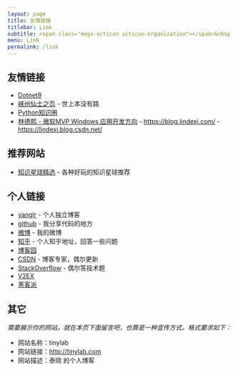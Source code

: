 ```yaml
---
layout: page
title: 友情链接
titlebar: Link
subtitle: <span class="mega-octicon octicon-organization"></span>&nbsp;&nbsp; Resource link
menu: Link
permalink: /link
---
```


## 友情链接

<!-- - [吴章金falcon@TinyLab](http://tinylab.org) -->
- [Dotnet9](https://dotnet9.com)
- [峡州仙士之页](https://cjh0613.github.io/blog/index.html) - 世上本没有路
- [Python知识圈](https://www.pyzhishiquan.com)
- [林德熙 - 微软MVP Windows 应用开发方向](https://lindexi.gitee.io/) - <https://blog.lindexi.com/> - <https://lindexi.blog.csdn.net/>

<!-- - [Walterlv - WPF专家(微软MVP)](https://blog.walterlv.com)
- [云之幻 - UWP](https://blog.richasy.cn)   -->

## 推荐网站

- [知识星球精选](http://www.zsxq100.com/just-talk-about-make-money) - 各种好玩的知识星球推荐

## 个人链接

- [yanglr](https://geekplayers.com/) - 个人独立博客
- [github](https://github.com/yanglr) -  我分享代码的地方
- [微博](http://weibo.com/540071991) -  我的微博
- [知乎](https://www.zhihu.com/people/legege007) - 个人知乎地址，回答一些问题
- [博客园](https://www.cnblogs.com/enjoy233/)
- [CSDN](http://blog.csdn.net/yanglr2010)  - 博客专家，偶尔更新
- [StackOverflow](https://stackoverflow.com/users/6075331/bravo-yeung)  - 偶尔答技术题
- [V2EX](https://www.v2ex.com/member/legege007)
- [黑客派](https://hacpai.com/member/legege007)

## 其它  

*需要展示你的网站，就在本页下面留言吧，也算是一种宣传方式。格式要求如下：*

- 网站名称：tinylab  
- 网站链接：<http://tinylab.com>
- 网站描述：泰晓 的个人博客
